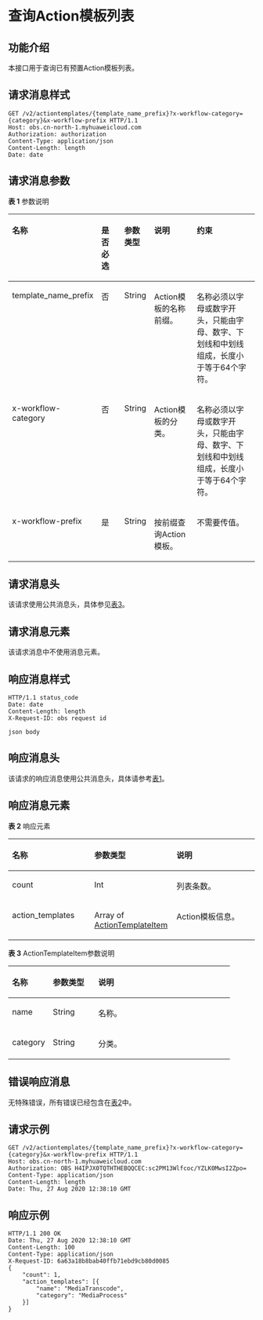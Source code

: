 # 查询Action模板列表<a name="obs_04_0134"></a>

## 功能介绍<a name="section75005621314"></a>

本接口用于查询已有预置Action模板列表。

## 请求消息样式<a name="section1269151616216"></a>

```
GET /v2/actiontemplates/{template_name_prefix}?x-workflow-category={category}&x-workflow-prefix HTTP/1.1
Host: obs.cn-north-1.myhuaweicloud.com 
Authorization: authorization
Content-Type: application/json
Content-Length: length
Date: date
```

## 请求消息参数<a name="section550318615136"></a>

**表 1**  参数说明

<a name="table52631931376"></a>
<table><thead align="left"><tr id="row1726313312719"><th class="cellrowborder" valign="top" width="17.79%" id="mcps1.2.6.1.1"><p id="p162633318720"><a name="p162633318720"></a><a name="p162633318720"></a>名称</p>
</th>
<th class="cellrowborder" valign="top" width="12.030000000000001%" id="mcps1.2.6.1.2"><p id="p226343111718"><a name="p226343111718"></a><a name="p226343111718"></a>是否必选</p>
</th>
<th class="cellrowborder" valign="top" width="9.48%" id="mcps1.2.6.1.3"><p id="p32639311775"><a name="p32639311775"></a><a name="p32639311775"></a>参数类型</p>
</th>
<th class="cellrowborder" valign="top" width="21.43%" id="mcps1.2.6.1.4"><p id="p202637311672"><a name="p202637311672"></a><a name="p202637311672"></a>说明</p>
</th>
<th class="cellrowborder" valign="top" width="39.269999999999996%" id="mcps1.2.6.1.5"><p id="p1626312311376"><a name="p1626312311376"></a><a name="p1626312311376"></a>约束</p>
</th>
</tr>
</thead>
<tbody><tr id="row142634311673"><td class="cellrowborder" valign="top" width="17.79%" headers="mcps1.2.6.1.1 "><p id="p7481165814816"><a name="p7481165814816"></a><a name="p7481165814816"></a>template_name_prefix</p>
</td>
<td class="cellrowborder" valign="top" width="12.030000000000001%" headers="mcps1.2.6.1.2 "><p id="p9482195819815"><a name="p9482195819815"></a><a name="p9482195819815"></a>否</p>
</td>
<td class="cellrowborder" valign="top" width="9.48%" headers="mcps1.2.6.1.3 "><p id="p1948295818810"><a name="p1948295818810"></a><a name="p1948295818810"></a>String</p>
</td>
<td class="cellrowborder" valign="top" width="21.43%" headers="mcps1.2.6.1.4 "><p id="p848212584817"><a name="p848212584817"></a><a name="p848212584817"></a>Action模板的名称前缀。</p>
</td>
<td class="cellrowborder" valign="top" width="39.269999999999996%" headers="mcps1.2.6.1.5 "><p id="p154821858285"><a name="p154821858285"></a><a name="p154821858285"></a>名称必须以字母或数字开头，只能由字母、数字、下划线和中划线组成，长度小于等于64个字符。</p>
</td>
</tr>
<tr id="row815594844814"><td class="cellrowborder" valign="top" width="17.79%" headers="mcps1.2.6.1.1 "><p id="p1457984944816"><a name="p1457984944816"></a><a name="p1457984944816"></a>x-workflow-category</p>
</td>
<td class="cellrowborder" valign="top" width="12.030000000000001%" headers="mcps1.2.6.1.2 "><p id="p18579144913489"><a name="p18579144913489"></a><a name="p18579144913489"></a>否</p>
</td>
<td class="cellrowborder" valign="top" width="9.48%" headers="mcps1.2.6.1.3 "><p id="p185791949184817"><a name="p185791949184817"></a><a name="p185791949184817"></a>String</p>
</td>
<td class="cellrowborder" valign="top" width="21.43%" headers="mcps1.2.6.1.4 "><p id="p14579154924818"><a name="p14579154924818"></a><a name="p14579154924818"></a>Action模板的分类。</p>
</td>
<td class="cellrowborder" valign="top" width="39.269999999999996%" headers="mcps1.2.6.1.5 "><p id="p257919490484"><a name="p257919490484"></a><a name="p257919490484"></a>名称必须以字母或数字开头，只能由字母、数字、下划线和中划线组成，长度小于等于64个字符。</p>
</td>
</tr>
<tr id="row188666612225"><td class="cellrowborder" valign="top" width="17.79%" headers="mcps1.2.6.1.1 "><p id="p5866969225"><a name="p5866969225"></a><a name="p5866969225"></a>x-workflow-prefix</p>
</td>
<td class="cellrowborder" valign="top" width="12.030000000000001%" headers="mcps1.2.6.1.2 "><p id="p786619610225"><a name="p786619610225"></a><a name="p786619610225"></a>是</p>
</td>
<td class="cellrowborder" valign="top" width="9.48%" headers="mcps1.2.6.1.3 "><p id="p786613620223"><a name="p786613620223"></a><a name="p786613620223"></a>String</p>
</td>
<td class="cellrowborder" valign="top" width="21.43%" headers="mcps1.2.6.1.4 "><p id="p386666112218"><a name="p386666112218"></a><a name="p386666112218"></a>按前缀查询Action模板。</p>
</td>
<td class="cellrowborder" valign="top" width="39.269999999999996%" headers="mcps1.2.6.1.5 "><p id="p15866196202210"><a name="p15866196202210"></a><a name="p15866196202210"></a>不需要传值。</p>
</td>
</tr>
</tbody>
</table>

## 请求消息头<a name="section742141334119"></a>

该请求使用公共消息头，具体参见[表3](构造请求.md#table25197309)。

## 请求消息元素<a name="section328020178411"></a>

该请求消息中不使用消息元素。

## 响应消息样式<a name="section1621418229411"></a>

```
HTTP/1.1 status_code 
Date: date 
Content-Length: length 
X-Request-ID: obs request id

json body
```

## 响应消息头<a name="section860418331331"></a>

该请求的响应消息使用公共消息头，具体请参考[表1](返回结果.md#d0e686)。

## 响应消息元素<a name="section17620036739"></a>

**表 2**  响应元素

<a name="table042355032"></a>
<table><thead align="left"><tr id="row12423551133"><th class="cellrowborder" valign="top" width="33.33333333333333%" id="mcps1.2.4.1.1"><p id="p94219558313"><a name="p94219558313"></a><a name="p94219558313"></a>名称</p>
</th>
<th class="cellrowborder" valign="top" width="33.33333333333333%" id="mcps1.2.4.1.2"><p id="p6421557317"><a name="p6421557317"></a><a name="p6421557317"></a>参数类型</p>
</th>
<th class="cellrowborder" valign="top" width="33.33333333333333%" id="mcps1.2.4.1.3"><p id="p64217551034"><a name="p64217551034"></a><a name="p64217551034"></a>说明</p>
</th>
</tr>
</thead>
<tbody><tr id="row44217551311"><td class="cellrowborder" valign="top" width="33.33333333333333%" headers="mcps1.2.4.1.1 "><p id="p124211551939"><a name="p124211551939"></a><a name="p124211551939"></a>count</p>
</td>
<td class="cellrowborder" valign="top" width="33.33333333333333%" headers="mcps1.2.4.1.2 "><p id="p1742555130"><a name="p1742555130"></a><a name="p1742555130"></a>Int</p>
</td>
<td class="cellrowborder" valign="top" width="33.33333333333333%" headers="mcps1.2.4.1.3 "><p id="p174316558318"><a name="p174316558318"></a><a name="p174316558318"></a>列表条数。</p>
</td>
</tr>
<tr id="row1143115514317"><td class="cellrowborder" valign="top" width="33.33333333333333%" headers="mcps1.2.4.1.1 "><p id="p1343125518316"><a name="p1343125518316"></a><a name="p1343125518316"></a>action_templates</p>
</td>
<td class="cellrowborder" valign="top" width="33.33333333333333%" headers="mcps1.2.4.1.2 "><p id="p1843165520314"><a name="p1843165520314"></a><a name="p1843165520314"></a>Array of <a href="#table6565174183715">ActionTemplateItem</a></p>
</td>
<td class="cellrowborder" valign="top" width="33.33333333333333%" headers="mcps1.2.4.1.3 "><p id="p154395518316"><a name="p154395518316"></a><a name="p154395518316"></a>Action模板信息。</p>
</td>
</tr>
</tbody>
</table>

**表 3**  ActionTemplateItem参数说明

<a name="table6565174183715"></a>
<table><thead align="left"><tr id="row8565641203714"><th class="cellrowborder" valign="top" width="18.421842184218423%" id="mcps1.2.4.1.1"><p id="p2565134118375"><a name="p2565134118375"></a><a name="p2565134118375"></a>名称</p>
</th>
<th class="cellrowborder" valign="top" width="20.49204920492049%" id="mcps1.2.4.1.2"><p id="p65661416370"><a name="p65661416370"></a><a name="p65661416370"></a>参数类型</p>
</th>
<th class="cellrowborder" valign="top" width="61.08610861086109%" id="mcps1.2.4.1.3"><p id="p156616412371"><a name="p156616412371"></a><a name="p156616412371"></a>说明</p>
</th>
</tr>
</thead>
<tbody><tr id="row6584105112913"><td class="cellrowborder" valign="top" width="18.421842184218423%" headers="mcps1.2.4.1.1 "><p id="p15852051182916"><a name="p15852051182916"></a><a name="p15852051182916"></a>name</p>
</td>
<td class="cellrowborder" valign="top" width="20.49204920492049%" headers="mcps1.2.4.1.2 "><p id="p3585155110294"><a name="p3585155110294"></a><a name="p3585155110294"></a>String</p>
</td>
<td class="cellrowborder" valign="top" width="61.08610861086109%" headers="mcps1.2.4.1.3 "><p id="p165854513290"><a name="p165854513290"></a><a name="p165854513290"></a>名称。</p>
</td>
</tr>
<tr id="row15757718123018"><td class="cellrowborder" valign="top" width="18.421842184218423%" headers="mcps1.2.4.1.1 "><p id="p62531830203610"><a name="p62531830203610"></a><a name="p62531830203610"></a>category</p>
</td>
<td class="cellrowborder" valign="top" width="20.49204920492049%" headers="mcps1.2.4.1.2 "><p id="p5402204541811"><a name="p5402204541811"></a><a name="p5402204541811"></a>String</p>
</td>
<td class="cellrowborder" valign="top" width="61.08610861086109%" headers="mcps1.2.4.1.3 "><p id="p17253113013612"><a name="p17253113013612"></a><a name="p17253113013612"></a>分类。</p>
</td>
</tr>
</tbody>
</table>

## 错误响应消息<a name="section7764153911311"></a>

无特殊错误，所有错误已经包含在[表2](错误码.md#d0e843)中。

## 请求示例<a name="section164326442030"></a>

```
GET /v2/actiontemplates/{template_name_prefix}?x-workflow-category={category}&x-workflow-prefix HTTP/1.1
Host: obs.cn-north-1.myhuaweicloud.com 
Authorization: OBS H4IPJX0TQTHTHEBQQCEC:sc2PM13Wlfcoc/YZLK0MwsI2Zpo=
Content-Type: application/json
Content-Length: length
Date: Thu, 27 Aug 2020 12:38:10 GMT
```

## 响应示例<a name="section145191611316"></a>

```
HTTP/1.1 200 OK 
Date: Thu, 27 Aug 2020 12:38:10 GMT 
Content-Length: 100
Content-Type: application/json
X-Request-ID: 6a63a18b8bab40ffb71ebd9cb80d0085
{
    "count": 1,
    "action_templates": [{
        "name": "MediaTranscode",
        "category": "MediaProcess"
    }]
}
```


